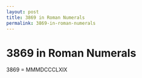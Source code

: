 ```yaml
---
layout: post
title: 3869 in Roman Numerals
permalink: 3869-in-roman-numerals
---
```


# 3869 in Roman Numerals

3869 = MMMDCCCLXIX
